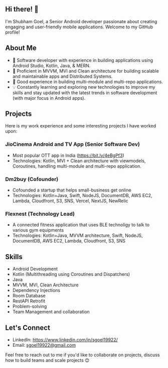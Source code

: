 ## Hi there! 👋

I'm Shubham Goel, a Senior Android developer passionate about creating engaging and user-friendly mobile applications. Welcome to my GitHub profile!

## About Me

- 📱 Software developer with experience in building applications using Android Studio, Kotlin, Java, & MERN.
- 🧠 Proficient in MVVM, MVI and Clean architecture for building scalable and maintainable apps and Distributed Systems.
- 🧠 Good experience in building multi-module and multi-repo applications.
- 💡 Constantly learning and exploring new technologies to improve my skills and stay updated with the latest trends in software development (with major focus in Android apps).

## Projects

Here is my work experience and some interesting projects I have worked upon:

### JioCinema Android and TV App (Senior Software Dev)

- Most popular OTT app in India (https://bit.ly/4eBgPf3)
- Technologies: Kotlin, MVI + Clean architecture with viewmodels, Coroutines, handling multi-module and multi-repo application.


### Dm2buy (Cofounder)

- Cofounded a startup that helps small-business get online
- Technologies: Kotlin+Java, Swift, NodeJS, DocumentDB, AWS EC2, Lambda, Cloudfront, S3, SNS, Vercel, NextJS, NewRelic


### Flexnest (Technology Lead)

- A connected fitness application that uses BLE technoligy to talk to various gym equipments
- Technologies: Kotlin+Java, MVVM architecture, Swift, NodeJS, DocumentDB, AWS EC2, Lambda, Cloudfront, S3, SNS


## Skills

- Android Development
- Kotlin (Multithreading using Coroutines and Dispatchers)
- Java
- MVVM, MVI, Clean Architecture
- Dependency Injections
- Room Database
- RestAPI Retrofit
- Problem-solving
- Team Management and collaboration

## Let's Connect

- LinkedIn: https://www.linkedin.com/in/sgoel19922/
- Email: sgoel19922@gmail.com

Feel free to reach out to me if you'd like to collaborate on projects, discuss how to build teams and scale projects 😊
